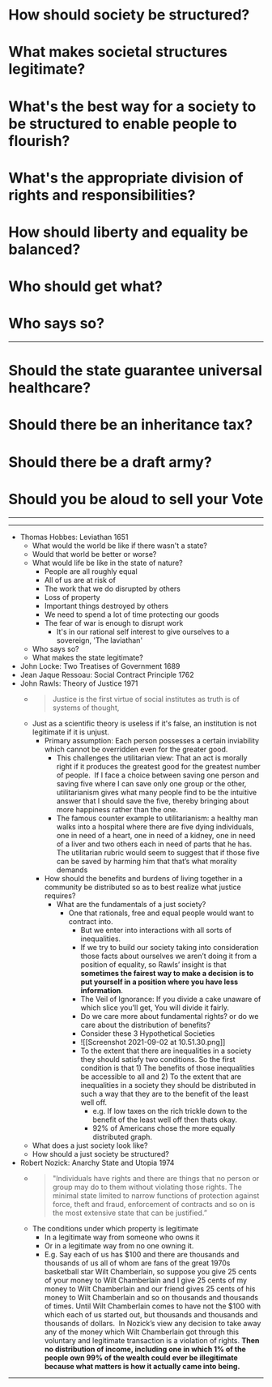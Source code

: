# How should society be structured?
# What makes societal structures legitimate?
# What's the best way for a society to be structured to enable people to flourish?

# What's the appropriate division of rights and responsibilities?
# How should liberty and equality be balanced?

# Who should get what?
# Who says so?

---

# Should the state guarantee universal healthcare?
# Should there be an inheritance tax?
# Should there be a draft army?
# Should you be aloud to sell your Vote 
---

---

- Thomas Hobbes: Leviathan 1651
	- What would the world be like if there wasn't a state?
	- Would that world be better or worse?
	- What would life be like in the state of nature?
		- People are all roughly equal
		- All of us are at risk of 
		- The work that we do disrupted by others
		- Loss of property
		- Important things destroyed by others 
		- We need to spend a lot of time protecting our goods
		- The fear of war is enough to disrupt work
			- It's in our rational self interest to give ourselves to a sovereign, 'The laviathan'
	- Who says so?
	- What makes the state legitimate?
- John Locke: Two Treatises of Government 1689
- Jean Jaque Ressoau: Social Contract Principle 1762
- John Rawls: Theory of Justice 1971
	- > Justice is the first virtue of social institutes as truth is of systems of thought, 
	- Just as a scientific theory is useless if it's false, an institution is not legitimate if it is unjust.
		- Primary assumption: Each person possesses a certain inviability which cannot be overridden even for the greater good.
			- This challenges the utilitarian view: That an act is morally right if it produces the greatest good for the greatest number of people.  If I face a choice between saving one person and saving five where I can save only one group or the other, utilitarianism gives what many people find to be the intuitive answer that I should save the five, thereby bringing about more happiness rather than the one.
			- The famous counter example to utilitarianism: a healthy man walks into a hospital where there are five dying individuals, one in need of a heart, one in need of a kidney, one in need of a liver and two others each in need of parts that he has.  The utilitarian rubric would seem to suggest that if those five can be saved by harming him that that’s what morality demands
		- How should the benefits and burdens of living together in a community be distributed so as to best realize what justice requires?
			- What are the fundamentals of a just society?
				- One that rationals, free and equal people would want to contract into.
					- But we enter into interactions with all sorts of inequalities. 
					- If we try to build our society taking into consideration those facts about ourselves we aren’t doing it from a position of equality, so Rawls’ insight is that **sometimes the fairest way to make a decision is to put yourself in a position where you have less information**.
					- The Veil of Ignorance: If you divide a cake unaware of which slice you'll get, You will divide it fairly.
					- Do we care more about fundamental rights? or do we care about the distribution of benefits?
					- Consider these 3 Hypothetical Societies
					-  ![[Screenshot 2021-09-02 at 10.51.30.png]]
					- To the extent that there are inequalities in a society they should satisfy two conditions. So the first condition is that 1) The benefits of those inequalities be accessible to all and 2) To the extent that are inequalities in a society they should be distributed in such a way that they are to the benefit of the least well off. 
						- e.g. If low taxes on the rich trickle down to the benefit of the least well off then thats okay. 
						- 92% of Americans chose the more equally distributed graph. 
	- What does a just society look like?
	- How should a just society be structured?
- Robert Nozick: Anarchy State and Utopia 1974
	- > "Individuals have rights and there are things that no person or group may do to them without violating those rights. The minimal state limited to narrow functions of protection against force, theft and fraud, enforcement of contracts and so on is the most extensive state that can be justified.”
	- The conditions under which property is legitimate
		- In a legitimate way from someone who owns it 
		- Or in a legitimate way from no one owning it. 
		- E.g. Say each of us has $100 and there are thousands and thousands of us all of whom are fans of the great 1970s basketball star Wilt Chamberlain, so suppose you give 25 cents of your money to Wilt Chamberlain and I give 25 cents of my money to Wilt Chamberlain and our friend gives 25 cents of his money to Wilt Chamberlain and so on thousands and thousands of times. Until Wilt Chamberlain comes to have not the $100 with which each of us started out, but thousands and thousands and thousands of dollars.  In Nozick’s view any decision to take away any of the money which Wilt Chamberlain got through this voluntary and legitimate transaction is a violation of rights. **Then no distribution of income, including one in which 1% of the people own 99% of the wealth could ever be illegitimate because what matters is how it actually came into being.**

--- 